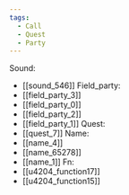 ```yaml
---
tags:
  - Call
  - Quest
  - Party
---
```

Sound:
- [[sound_546]]
Field_party:
- [[field_party_3]]
- [[field_party_0]]
- [[field_party_2]]
- [[field_party_1]]
Quest:
- [[quest_7]]
Name:
- [[name_4]]
- [[name_65278]]
- [[name_1]]
Fn:
- [[u4204_function17]]
- [[u4204_function15]]
